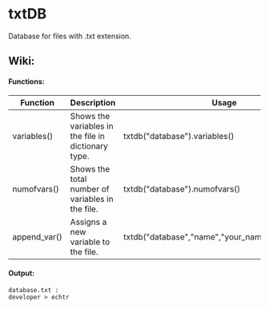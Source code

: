 # txtDB
Database for files with .txt extension.
<br>

## Wiki:

#### Functions:

| Function | Description | Usage |
| --- | --- | --- |
| variables() | Shows the variables in the file in dictionary type. | txtdb("database").variables() |
| numofvars() | Shows the total number of variables in the file. | txtdb("database").numofvars() |
| append_var() | Assigns a new variable to the file. | txtdb("database","name","your_name").append_var() |


#### Output:

```
database.txt :
developer > echtr
```
